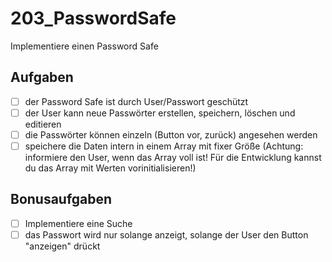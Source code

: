 # 203_PasswordSafe

Implementiere einen Password Safe

## Aufgaben
- [ ] der Password Safe ist durch User/Passwort geschützt
- [ ] der User kann neue Passwörter erstellen, speichern, löschen und editieren
- [ ] die Passwörter können einzeln (Button vor, zurück) angesehen werden
- [ ] speichere die Daten intern in einem Array mit fixer Größe (Achtung: informiere den User, wenn das Array voll ist! Für die Entwicklung kannst du das Array mit Werten vorinitialisieren!)

## Bonusaufgaben
- [ ] Implementiere eine Suche
- [ ] das Passwort wird nur solange anzeigt, solange der User den Button "anzeigen" drückt
